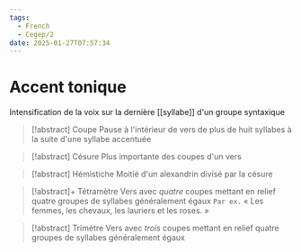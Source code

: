 ```yaml
---
tags:
  - French
  - Cegep/2
date: 2025-01-27T07:57:34
---
```


# Accent tonique

Intensification de la voix sur la dernière [[syllabe]] d'un groupe syntaxique

> [!abstract] Coupe
> Pause à l'intérieur de vers de plus de huit syllabes à la suite d'une syllabe accentuée

> [!abstract] Césure
> Plus importante des coupes d'un vers

> [!abstract] Hémistiche
> Moitié d'un alexandrin divisé par la césure

> [!abstract]+ Tétramètre
> Vers avec *quatre* coupes mettant en relief quatre groupes de syllabes généralement égaux
> `Par ex.` « Les femmes, les chevaux, les lauriers et les roses. »

> [!abstract] Trimètre
> Vers avec *trois* coupes mettant en relief quatre groupes de syllabes généralement égaux
